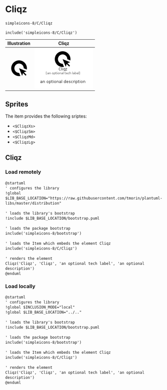 # Cliqz


```text
simpleicons-8/C/Cliqz
```

```text
include('simpleicons-8/C/Cliqz')
```



| Illustration | Cliqz |
| :---: | :---: |
| ![illustration for Illustration](../../simpleicons-8/C/Cliqz.png) | ![illustration for Cliqz](../../simpleicons-8/C/Cliqz.Local.png) |



## Sprites
The item provides the following sriptes:

- `<$CliqzXs>`
- `<$CliqzSm>`
- `<$CliqzMd>`
- `<$CliqzLg>`





## Cliqz

### Load remotely
```plantuml
@startuml
' configures the library
!global $LIB_BASE_LOCATION="https://raw.githubusercontent.com/tmorin/plantuml-libs/master/distribution"

' loads the library's bootstrap
!include $LIB_BASE_LOCATION/bootstrap.puml

' loads the package bootstrap
include('simpleicons-8/bootstrap')

' loads the Item which embeds the element Cliqz
include('simpleicons-8/C/Cliqz')

' renders the element
Cliqz('Cliqz', 'Cliqz', 'an optional tech label', 'an optional description')
@enduml
```

### Load locally
```plantuml
@startuml
' configures the library
!global $INCLUSION_MODE="local"
!global $LIB_BASE_LOCATION="../.."

' loads the library's bootstrap
!include $LIB_BASE_LOCATION/bootstrap.puml

' loads the package bootstrap
include('simpleicons-8/bootstrap')

' loads the Item which embeds the element Cliqz
include('simpleicons-8/C/Cliqz')

' renders the element
Cliqz('Cliqz', 'Cliqz', 'an optional tech label', 'an optional description')
@enduml
```

